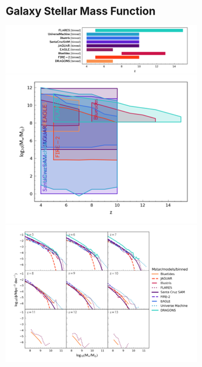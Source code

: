 
# Galaxy Stellar Mass Function

![](../figs/df/Mstar/z_r.png)
![](../figs/df/Mstar/z_log10x_r.png)
![](../figs/df/Mstar/models-binned.png)
<!-- ![](../figs/DF/Mstar/models-schechter.png) -->
